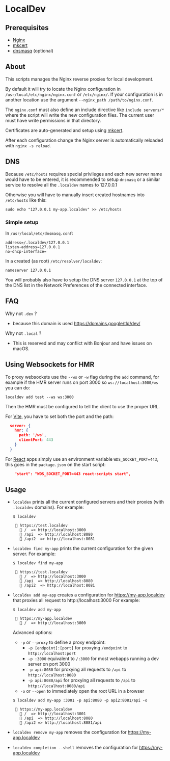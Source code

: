 # LocalDev

## Prerequisites

* [Nginx](https://www.nginx.com/)
* [mkcert](https://github.com/FiloSottile/mkcert) 
* [dnsmasq](https://thekelleys.org.uk/dnsmasq/doc.html) (optional)

## About

This scripts manages the Nginx reverse proxies for local development.

By default it will try to locate the Nginx configuration in `/usr/local/etc/nginx/nginx.conf` or
`/etc/nginx/`. If your configuration is in another location use the argument `--nginx_path
/path/to/nginx.conf`.

The `nginx.conf` must also define an include directive like `include servers/*` where the script
will write the new configuration files. The current user must have write permissions in that directory.

Certificates are auto-generated and setup using [mkcert](https://github.com/FiloSottile/mkcert).

After each configuration change the Nginx server is automatically reloaded with `nginx -s reload`.

## DNS

Because `/etc/hosts` requires special privileges and each new server name would have to be entered,
it is recommended to setup `dnsmasq` or a similar service to resolve all the `.localdev` names to
127.0.0.1

Otherwise you will have to manually insert created hostnames into `/etc/hosts` like this:
```
sudo echo "127.0.0.1 my-app.localdev" >> /etc/hosts
```

### Simple setup

In `/usr/local/etc/dnsmasq.conf`:
```
address=/.localdev/127.0.0.1
listen-address=127.0.0.1
no-dhcp-interface=
```

In a created (as root) `/etc/resolver/localdev`:
```
nameserver 127.0.0.1
```

You will probably also have to setup the DNS server `127.0.0.1` at the top of the DNS list in the
Network Preferences of the connected interface.


## FAQ

Why not `.dev` ?
- because this domain is used https://domains.google/tld/dev/

Why not `.local` ?
- This is reserved and may conflict with Bonjour and have issues on macOS.


## Using Websockets for HMR

To proxy websockets use the `--ws` or `-w` flag during the `add` command, for example if the HMR
server runs on port 3000 so `ws://localhost:3000/ws` you can do:
```
localdev add test --ws ws:3000
```

Then the HMR must be configured to tell the client to use the proper URL.

For [Vite](https://vitejs.dev/config/#server-hmr), you have to set both the port and the path:
```json
  server: {
    hmr: {
      path: '/ws',
      clientPort: 443
    }
  }
```

For [React](https://create-react-app.dev/docs/advanced-configuration/) apps simply use an environment variable `WDS_SOCKET_PORT=443`, this goes in the
`package.json` on the start script:
```json
    "start": "WDS_SOCKET_PORT=443 react-scripts start",
```

## Usage


* `localdev` prints all the current configured servers and their proxies (with `.localdev` domains).
  For example:
  ```
  $ localdev

   🚦 https://test.localdev
     🚀 /  => http://localhost:3000
     🚀 /api  => http://localhost:8080
     🚀 /api2  => http://localhost:8081

  ```

* `localdev find my-app` prints the current configuration for the given server.
  For example:
  ```
  $ localdev find my-app

   🚦 https://test.localdev
     🚀 /  => http://localhost:3000
     🚀 /api  => http://localhost:8080
     🚀 /api2  => http://localhost:8081

  ```

* `localdev add my-app` creates a configuration for https://my-app.localdev that proxies all request to
http://localhost:3000
  For example:
  ```
  $ localdev add my-app

   🚦 https://my-app.localdev
     🚀 /  => http://localhost:3000
  ```
  Advanced options:
  * `-p` or `--proxy` to define a proxy endpoint:
    * `-p [endpoint]:[port]` for proxying ``/endpoint`` to `http://localhost:port`
    * `-p :3000` equivalent to `/:3000` for most webapps running a dev server on port 3000
    * `-p api:8080` for proxying all requests to `/api` to `http://localhost:8080`
    * `-p api:8080/api` for proxying all requests to `/api` to `http://localhost:8080/api`
  * `-o` or `--open` to immediately open the root URL in a browser


  ```
  $ localdev add my-app :3001 -p api:8080 -p api2:8081/api -o

   🚦 https://my-app.localdev
     🚀 /  => http://localhost:3001
     🚀 /api  => http://localhost:8080
     🚀 /api2 => http://localhost:8081/api
  ```


* `localdev remove my-app` removes the configuration for https://my-app.localdev

* `localdev completion --shell` removes the configuration for https://my-app.localdev



